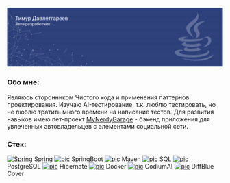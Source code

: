 ![](https://github.com/TimurDavletgareev/TimurDavletgareev/blob/main/MyHeader2.png)

### Обо мне:
Являюсь сторонником Чистого кода и применения паттернов проектирования. Изучаю
AI-тестирование, т.к. люблю тестировать, но не люблю тратить много времени на написание
тестов. Для развития навыков имею пет-проект <a href="github.com/TimurDavletgareev/my-nerdy-garage">MyNerdyGarage</a> - бэкенд приложения для увлеченных автовладельцев с элементами социальной сети.

### Стек:
<a href="https://simpleicons.org/"><img alt="Spring" title="Spring" src="https://simpleicons.org/icons/spring.svg" height="18"></a> Spring
<a href="https://simpleicons.org/"><img alt="pic" title="pic" src="https://simpleicons.org/icons/springboot.svg" height="18"></a> SpringBoot
<a href="https://simpleicons.org/"><img alt="pic" title="pic" src="https://simpleicons.org/icons/apachemaven.svg" height="18"></a> Maven
<a href="https://simpleicons.org/"><img alt="pic" title="pic" src="https://w7.pngwing.com/pngs/254/705/png-transparent-microsoft-sql-server-database-server-computer-icons-table-furniture-text-logo.png" height="18"></a> SQL
<a href="https://simpleicons.org/"><img alt="pic" title="pic" src="https://simpleicons.org/icons/postgresql.svg" height="18"></a> PostgreSQL
<a href="https://simpleicons.org/"><img alt="pic" title="pic" src="https://simpleicons.org/icons/hibernate.svg" height="18"></a> Hibernate 
<a href="https://simpleicons.org/"><img alt="pic" title="pic" src="https://simpleicons.org/icons/docker.svg" height="18"></a> Docker 
<a href="https://simpleicons.org/"><img alt="pic" title="pic" src="https://www.finsmes.com/wp-content/uploads/2023/03/CodiumAI.jpeg" height="18"></a> CodiumAI
<a href="https://simpleicons.org/"><img alt="pic" title="pic" src="https://yt3.googleusercontent.com/ytc/APkrFKYu-jJ2MlvewmWn3K9S_lV1DeyPl7bwuqkJHDTLcA=s900-c-k-c0x00ffffff-no-rj" height="18"></a> DiffBlue Cover 


<!--
### Hi there 👋


**TimurDavletgareev/TimurDavletgareev** is a ✨ _special_ ✨ repository because its `README.md` (this file) appears on your GitHub profile.

Here are some ideas to get you started:

- 🔭 I’m currently working on ...
- 🌱 I’m currently learning ...
- 👯 I’m looking to collaborate on ...
- 🤔 I’m looking for help with ...
- 💬 Ask me about ...
- 📫 How to reach me: ...
- 😄 Pronouns: ...
- ⚡ Fun fact: ...
-->
